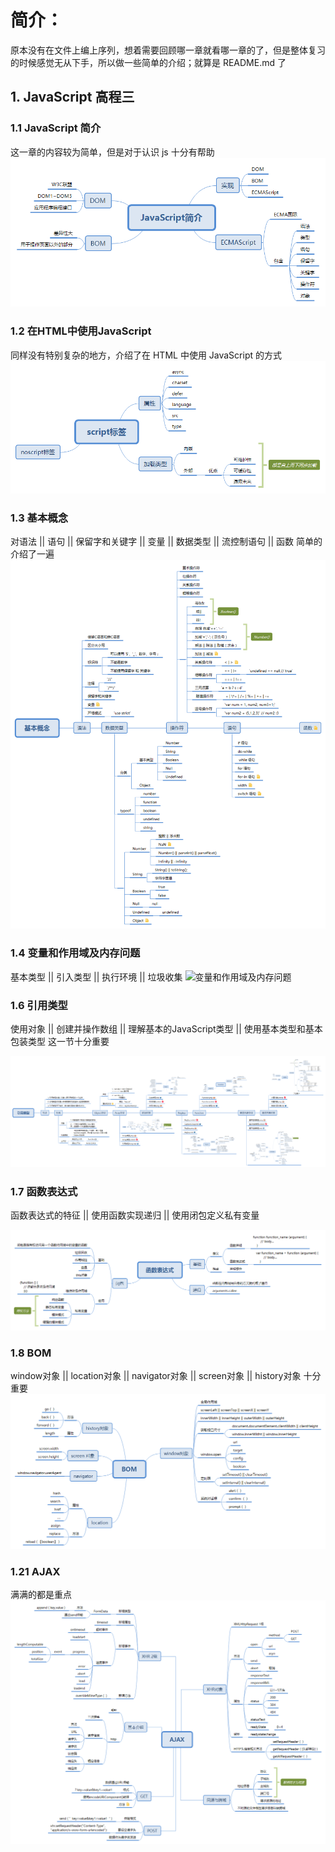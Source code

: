 # 简介：

原本没有在文件上编上序列，想着需要回顾哪一章就看哪一章的了，但是整体复习的时候感觉无从下手，所以做一些简单的介绍；就算是 README.md 了

## 1. JavaScript 高程三

### 1.1 JavaScript 简介

这一章的内容较为简单，但是对于认识 js 十分有帮助
![javascript 简介](./JavaScript简介/JavaScript简介.png)

### 1.2 在HTML中使用JavaScript

同样没有特别复杂的地方，介绍了在 HTML 中使用 JavaScript 的方式
![html使用js](./在HTML中使用JavaScript/script标签.png)

### 1.3 基本概念

对语法 || 语句 || 保留字和关键字 || 变量 || 数据类型 || 流控制语句 || 函数 简单的介绍了一遍
![基本概念](./基本概念/基本概念.png)

### 1.4 变量和作用域及内存问题

基本类型 || 引入类型 || 执行环境 || 垃圾收集
![变量和作用域及内存问题]('./变量和作用域及内存问题/变量和作用域及内存问题.png)

### 1.6 引用类型

使用对象 || 创建并操作数组 || 理解基本的JavaScript类型 || 使用基本类型和基本包装类型
这一节十分重要

![引用类型](./引用类型/引用类型.png)

### 1.7 函数表达式

函数表达式的特征 || 使用函数实现递归 || 使用闭包定义私有变量

![函数表达式](./函数表达式/函数表达式.png)

### 1.8 BOM

window对象 || location对象 || navigator对象 || screen对象 || history对象 十分重要
![BOM](./BOM/BOM.png)

### 1.21 AJAX

满满的都是重点
![ajax](./AJAX/AJAX.png)
